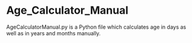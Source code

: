 # Age_Calculator_Manual

AgeCalculatorManual.py is a Python file which calculates age in days as well as in years and months manually.
